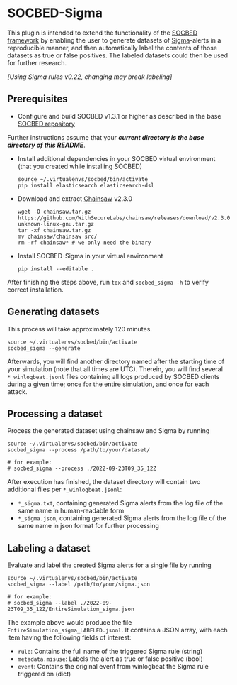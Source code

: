 # SOCBED-Sigma
This plugin is intended to extend the functionality of the [SOCBED framework](https://github.com/fkie-cad/socbed)
by enabling the user to generate datasets of [Sigma](https://github.com/SigmaHQ/sigma)-alerts in a reproducible manner, 
and then automatically label the contents of those datasets as true or false positives.
The labeled datasets could then be used for further research.

_[Using Sigma rules v0.22, changing may break labeling]_

## Prerequisites
- Configure and build SOCBED v1.3.1 or higher as described in the base [SOCBED repository](https://github.com/fkie-cad/socbed)

Further instructions assume that your _**current directory is the base directory of this README**_.
- Install additional dependencies in your SOCBED virtual environment (that you created while installing SOCBED)
    ```shell
    source ~/.virtualenvs/socbed/bin/activate
    pip install elasticsearch elasticsearch-dsl
    ```
- Download and extract [Chainsaw](https://github.com/WithSecureLabs/chainsaw) v2.3.0
    ```shell
  wget -O chainsaw.tar.gz https://github.com/WithSecureLabs/chainsaw/releases/download/v2.3.0/chainsaw_x86_64-unknown-linux-gnu.tar.gz
  tar -xf chainsaw.tar.gz
  mv chainsaw/chainsaw src/
  rm -rf chainsaw* # we only need the binary
    ```
- Install SOCBED-Sigma in your virtual environment
    ```shell
  pip install --editable .
    ```
After finishing the steps above, run `tox` and `socbed_sigma -h` to verify correct installation.


## Generating datasets
This process will take approximately 120 minutes.
```shell
source ~/.virtualenvs/socbed/bin/activate
socbed_sigma --generate
```
Afterwards, you will find another directory named after the starting time of your simulation (note that all times are UTC).
Therein, you will find several `*_winlogbeat.jsonl` files containing all logs produced by SOCBED clients during a given time;
once for the entire simulation, and once for each attack.


## Processing a dataset
Process the generated dataset using chainsaw and Sigma by running
```shell
source ~/.virtualenvs/socbed/bin/activate
socbed_sigma --process /path/to/your/dataset/

# for example:
# socbed_sigma --process ./2022-09-23T09_35_12Z
```
After execution has finished, the dataset directory will contain two additional files per `*_winlogbeat.jsonl`:
- `*_sigma.txt`, containing generated Sigma alerts from the log file of the same name in human-readable form
- `*_sigma.json`, containing generated Sigma alerts from the log file of the same name in json format for further processing


## Labeling a dataset
Evaluate and label the created Sigma alerts for a single file by running
```shell
source ~/.virtualenvs/socbed/bin/activate
socbed_sigma --label /path/to/your/sigma.json

# for example:
# socbed_sigma --label ./2022-09-23T09_35_12Z/EntireSimulation_sigma.json
```
The example above would produce the file `EntireSimulation_sigma_LABELED.jsonl`.
It contains a JSON array, with each item having the following fields of interest:
- `rule`: Contains the full name of the triggered Sigma rule (string)
- `metadata.misuse`: Labels the alert as true or false positive (bool)
- `event`: Contains the original event from winlogbeat the Sigma rule triggered on (dict)
